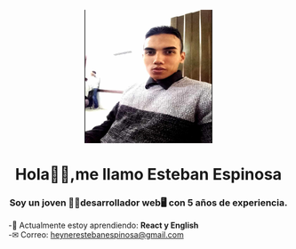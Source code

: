 <p align="center" width="300">

<img align="center" width="230" height="240" src="img/foto.jpg" >
<h1 align="center">Hola🙋‍♂️,me llamo Esteban Espinosa </h1>

<h3 align="center">Soy un joven 💁‍♂️desarrollador web🖥 con 5 años de experiencia. </h3>

-🧠 Actualmente estoy aprendiendo: **React y English**<br>
-✉ Correo: heynerestebanespinosa@gmail.com<br>
</p>
